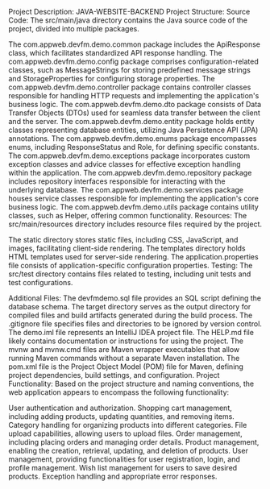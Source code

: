 Project Description: JAVA-WEBSITE-BACKEND
Project Structure:
Source Code:
The src/main/java directory contains the Java source code of the project, divided into multiple packages.

The com.appweb.devfm.demo.common package includes the ApiResponse class, which facilitates standardized API response handling.
The com.appweb.devfm.demo.config package comprises configuration-related classes, such as MessageStrings for storing predefined message strings and StorageProperties for configuring storage properties.
The com.appweb.devfm.demo.controller package contains controller classes responsible for handling HTTP requests and implementing the application's business logic.
The com.appweb.devfm.demo.dto package consists of Data Transfer Objects (DTOs) used for seamless data transfer between the client and the server.
The com.appweb.devfm.demo.entity package holds entity classes representing database entities, utilizing Java Persistence API (JPA) annotations.
The com.appweb.devfm.demo.enums package encompasses enums, including ResponseStatus and Role, for defining specific constants.
The com.appweb.devfm.demo.exceptions package incorporates custom exception classes and advice classes for effective exception handling within the application.
The com.appweb.devfm.demo.repository package includes repository interfaces responsible for interacting with the underlying database.
The com.appweb.devfm.demo.services package houses service classes responsible for implementing the application's core business logic.
The com.appweb.devfm.demo.utils package contains utility classes, such as Helper, offering common functionality.
Resources:
The src/main/resources directory includes resource files required by the project.

The static directory stores static files, including CSS, JavaScript, and images, facilitating client-side rendering.
The templates directory holds HTML templates used for server-side rendering.
The application.properties file consists of application-specific configuration properties.
Testing:
The src/test directory contains files related to testing, including unit tests and test configurations.

Additional Files:
The devfmdemo.sql file provides an SQL script defining the database schema.
The target directory serves as the output directory for compiled files and build artifacts generated during the build process.
The .gitignore file specifies files and directories to be ignored by version control.
The demo.iml file represents an IntelliJ IDEA project file.
The HELP.md file likely contains documentation or instructions for using the project.
The mvnw and mvnw.cmd files are Maven wrapper executables that allow running Maven commands without a separate Maven installation.
The pom.xml file is the Project Object Model (POM) file for Maven, defining project dependencies, build settings, and configuration.
Project Functionality:
Based on the project structure and naming conventions, the web application appears to encompass the following functionality:

User authentication and authorization.
Shopping cart management, including adding products, updating quantities, and removing items.
Category handling for organizing products into different categories.
File upload capabilities, allowing users to upload files.
Order management, including placing orders and managing order details.
Product management, enabling the creation, retrieval, updating, and deletion of products.
User management, providing functionalities for user registration, login, and profile management.
Wish list management for users to save desired products.
Exception handling and appropriate error responses.
